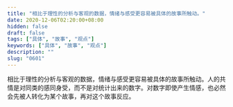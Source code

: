 ```yaml
---
title: "相比于理性的分析与客观的数据，情绪与感受更容易被具体的故事所触动。"
date: 2020-12-06T02:20:00+08:00
hidden: false
draft: false
tags: ["具体", "故事", "观点"]
keywords: ["具体", "故事", "观点"]
description: ""
slug: "0601"
---
```


相比于理性的分析与客观的数据，情绪与感受更容易被具体的故事所触动。人的共情是对同类的感同身受，而不是对统计出来的数字。对数字即使产生情感，也必然会先被人转化为某个故事，再对这个故事反应。
